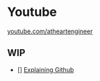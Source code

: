 # Youtube

[youtube.com/atheartengineer](https://www.youtube.com/atheartengineer)

## WIP

* [] [Explaining Github](./WIP/github.md)